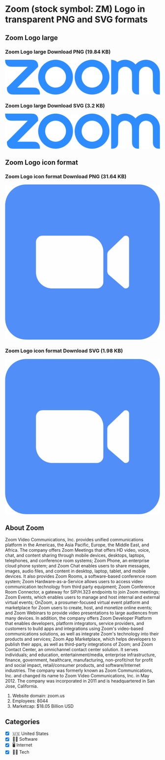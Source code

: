 # Zoom (stock symbol: ZM) Logo in transparent PNG and SVG formats

## Zoom Logo large

### Zoom Logo large Download PNG (19.84 KB)

![Zoom Logo large Download PNG (19.84 KB)](/img/orig/ZM_BIG-de9c8af5.png)

### Zoom Logo large Download SVG (3.2 KB)

![Zoom Logo large Download SVG (3.2 KB)](/img/orig/ZM_BIG-a41e200b.svg)

## Zoom Logo icon format

### Zoom Logo icon format Download PNG (31.64 KB)

![Zoom Logo icon format Download PNG (31.64 KB)](/img/orig/ZM-b326e02f.png)

### Zoom Logo icon format Download SVG (1.98 KB)

![Zoom Logo icon format Download SVG (1.98 KB)](/img/orig/ZM-b848b334.svg)

## About Zoom

Zoom Video Communications, Inc. provides unified communications platform in the Americas, the Asia Pacific, Europe, the Middle East, and Africa. The company offers Zoom Meetings that offers HD video, voice, chat, and content sharing through mobile devices, desktops, laptops, telephones, and conference room systems; Zoom Phone, an enterprise cloud phone system; and Zoom Chat enables users to share messages, images, audio files, and content in desktop, laptop, tablet, and mobile devices. It also provides Zoom Rooms, a software-based conference room system; Zoom Hardware-as-a-Service allows users to access video communication technology from third party equipment; Zoom Conference Room Connector, a gateway for SIP/H.323 endpoints to join Zoom meetings; Zoom Events, which enables users to manage and host internal and external virtual events; OnZoom, a prosumer-focused virtual event platform and marketplace for Zoom users to create, host, and monetize online events; and Zoom Webinars to provide video presentations to large audiences from many devices. In addition, the company offers Zoom Developer Platform that enables developers, platform integrators, service providers, and customers to build apps and integrations using Zoom's video-based communications solutions, as well as integrate Zoom's technology into their products and services; Zoom App Marketplace, which helps developers to publish their apps, as well as third-party integrations of Zoom; and Zoom Contact Center, an omnichannel contact center solution. It serves individuals; and education, entertainment/media, enterprise infrastructure, finance, government, healthcare, manufacturing, non-profit/not for profit and social impact, retail/consumer products, and software/Internet industries. The company was formerly known as Zoom Communications, Inc. and changed its name to Zoom Video Communications, Inc. in May 2012. The company was incorporated in 2011 and is headquartered in San Jose, California.

1. Website domain: zoom.us
2. Employees: 8044
3. Marketcap: $18.05 Billion USD


## Categories
- [x] 🇺🇸 United States
- [x] 👨‍💻 Software
- [x] 🖥️ Internet
- [x] 👩‍💻 Tech
